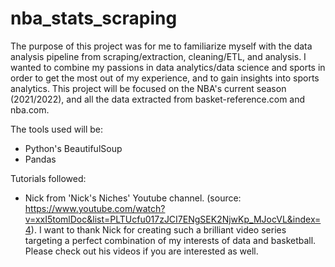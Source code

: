 # nba_stats_scraping

The purpose of this project was for me to familiarize myself with the data analysis pipeline from scraping/extraction, cleaning/ETL, and analysis. 
I wanted to combine my passions in data analytics/data science and sports in order to get the most out of my experience, and to gain insights into sports analytics.
This project will be focused on the NBA's current season (2021/2022), and all the data extracted from basket-reference.com and nba.com.

The tools used will be:
- Python's BeautifulSoup 
- Pandas

Tutorials followed:
- Nick from 'Nick's Niches' Youtube channel. (source: https://www.youtube.com/watch?v=xxI5tomlDoc&list=PLTUcfu017zJCI7ENgSEK2NjwKp_MJocVL&index=4). I want to thank Nick for creating such a brilliant video series targeting a perfect combination of my interests of data and basketball. Please check out his videos if you are interested as well.
